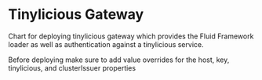 # Tinylicious Gateway

Chart for deploying tinylicious gateway which provides the Fluid Framework loader
as well as authentication against a tinylicious service.

Before deploying make sure to add value overrides for the host, key, tinylicious, and clusterIssuer properties